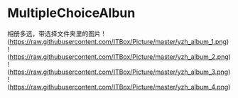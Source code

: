 MultipleChoiceAlbun
===================

相册多选，带选择文件夹里的图片
!(https://raw.githubusercontent.com/ITBox/Picture/master/yzh_album_1.png)
!(https://raw.githubusercontent.com/ITBox/Picture/master/yzh_album_2.png)
!(https://raw.githubusercontent.com/ITBox/Picture/master/yzh_album_3.png)
!(https://raw.githubusercontent.com/ITBox/Picture/master/yzh_album_4.png)

